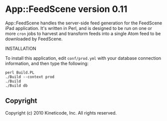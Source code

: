 App::FeedScene version 0.11
===========================

App::FeedScene handles the server-side feed generation for the FeedScene iPad
application. It's written in Perl, and is designed to be run on one or more
`cron` jobs to harvest and transform feeds into a single Atom feed to be
downloaded by FeedScene.

INSTALLATION

To install this application, edit `conf/prod.yml` with your database connection
information, and then type the following:

    perl Build.PL
    ./Build --context prod
    ./Build
    ./Build db

Copyright
---------

Copyright (c) 2010 Kineticode, Inc. All rights reserved.
